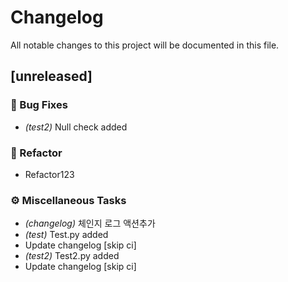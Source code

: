 # Changelog

All notable changes to this project will be documented in this file.

## [unreleased]

### 🐛 Bug Fixes

- *(test2)* Null check added

### 🚜 Refactor

- Refactor123

### ⚙️ Miscellaneous Tasks

- *(changelog)* 체인지 로그 액션추가
- *(test)* Test.py added
- Update changelog [skip ci]
- *(test2)* Test2.py added
- Update changelog [skip ci]

<!-- generated by git-cliff -->
